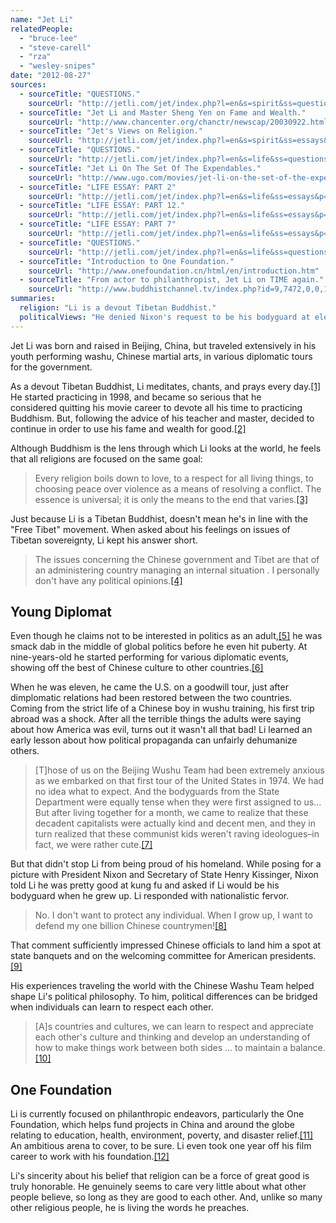 ```yaml
---
name: "Jet Li"
relatedPeople:
  - "bruce-lee"
  - "steve-carell"
  - "rza"
  - "wesley-snipes"
date: "2012-08-27"
sources:
  - sourceTitle: "QUESTIONS."
    sourceUrl: "http://jetli.com/jet/index.php?l=en&s=spirit&ss=questions&p=x&date=070715_1410"
  - sourceTitle: "Jet Li and Master Sheng Yen on Fame and Wealth."
    sourceUrl: "http://www.chancenter.org/chanctr/newscap/20030922.html"
  - sourceTitle: "Jet's Views on Religion."
    sourceUrl: "http://jetli.com/jet/index.php?l=en&s=spirit&ss=essays&p=3"
  - sourceTitle: "QUESTIONS."
    sourceUrl: "http://jetli.com/jet/index.php?l=en&s=life&ss=questions&p=x&date=010521"
  - sourceTitle: "Jet Li On The Set Of The Expendables."
    sourceUrl: "http://www.ugo.com/movies/jet-li-on-the-set-of-the-expendables"
  - sourceTitle: "LIFE ESSAY: PART 2"
    sourceUrl: "http://jetli.com/jet/index.php?l=en&s=life&ss=essays&p=2"
  - sourceTitle: "LIFE ESSAY: PART 12."
    sourceUrl: "http://jetli.com/jet/index.php?l=en&s=life&ss=essays&p=12"
  - sourceTitle: "LIFE ESSAY: PART 7"
    sourceUrl: "http://jetli.com/jet/index.php?l=en&s=life&ss=essays&p=7"
  - sourceTitle: "QUESTIONS."
    sourceUrl: "http://jetli.com/jet/index.php?l=en&s=life&ss=questions&p=x&date=020927"
  - sourceTitle: "Introduction to One Foundation."
    sourceUrl: "http://www.onefoundation.cn/html/en/introduction.htm"
  - sourceTitle: "From actor to philanthropist, Jet Li on TIME again."
    sourceUrl: "http://www.buddhistchannel.tv/index.php?id=9,7472,0,0,1,0"
summaries:
  religion: "Li is a devout Tibetan Buddhist."
  politicalViews: "He denied Nixon's request to be his bodyguard at eleven-years-old. Now he claims to be apolitical."
---
```


Jet Li was born and raised in Beijing, China, but traveled extensively in his youth performing washu, Chinese martial arts, in various diplomatic tours for the government.

As a devout Tibetan Buddhist, Li meditates, chants, and prays every day.<a class="source-citation" href="#http%3A%2F%2Fjetli.com%2Fjet%2Findex.php%3Fl%3Den%26s%3Dspirit%26ss%3Dquestions%26p%3Dx%26date%3D070715_1410" title="QUESTIONS.">[1]</a> He started practicing in 1998, and became so serious that he considered quitting his movie career to devote all his time to practicing Buddhism. But, following the advice of his teacher and master, decided to continue in order to use his fame and wealth for good.<a class="source-citation" href="#http%3A%2F%2Fwww.chancenter.org%2Fchanctr%2Fnewscap%2F20030922.html" title="Jet Li and Master Sheng Yen on Fame and Wealth.">[2]</a>

Although Buddhism is the lens through which Li looks at the world, he feels that all religions are focused on the same goal:

>Every religion boils down to love, to a respect for all living things, to choosing peace over violence as a means of resolving a conflict. The essence is universal; it is only the means to the end that varies.<a class="source-citation" href="#http%3A%2F%2Fjetli.com%2Fjet%2Findex.php%3Fl%3Den%26s%3Dspirit%26ss%3Dessays%26p%3D3" title="Jet&apos;s Views on Religion.">[3]</a>

Just because Li is a Tibetan Buddhist, doesn't mean he's in line with the "Free Tibet" movement. When asked about his feelings on issues of Tibetan sovereignty, Li kept his answer short.

>The issues concerning the Chinese government and Tibet are that of an administering country managing an internal situation . I personally don't have any political opinions.<a class="source-citation" href="#http%3A%2F%2Fjetli.com%2Fjet%2Findex.php%3Fl%3Den%26s%3Dlife%26ss%3Dquestions%26p%3Dx%26date%3D010521" title="QUESTIONS.">[4]</a>

## Young Diplomat

Even though he claims not to be interested in politics as an adult,<a class="source-citation" href="#http%3A%2F%2Fwww.ugo.com%2Fmovies%2Fjet-li-on-the-set-of-the-expendables" title="Jet Li On The Set Of The Expendables.">[5]</a> he was smack dab in the middle of global politics before he even hit puberty. At nine-years-old he started performing for various diplomatic events, showing off the best of Chinese culture to other countries.<a class="source-citation" href="#http%3A%2F%2Fjetli.com%2Fjet%2Findex.php%3Fl%3Den%26s%3Dlife%26ss%3Dessays%26p%3D2" title="LIFE ESSAY: PART 2">[6]</a>

When he was eleven, he came the U.S. on a goodwill tour, just after dimplomatic relations had been restored between the two countries. Coming from the strict life of a Chinese boy in wushu training, his first trip abroad was a shock. After all the terrible things the adults were saying about how America was evil, turns out it wasn't all that bad! Li learned an early lesson about how political propaganda can unfairly dehumanize others.

>[T]hose of us on the Beijing Wushu Team had been extremely anxious as we embarked on that first tour of the United States in 1974. We had no idea what to expect. And the bodyguards from the State Department were equally tense when they were first assigned to us… But after living together for a month, we came to realize that these decadent capitalists were actually kind and decent men, and they in turn realized that these communist kids weren't raving ideologues–in fact, we were rather cute.<a class="source-citation" href="#http%3A%2F%2Fjetli.com%2Fjet%2Findex.php%3Fl%3Den%26s%3Dlife%26ss%3Dessays%26p%3D12" title="LIFE ESSAYS: PART 12.">[7]</a>

But that didn't stop Li from being proud of his homeland. While posing for a picture with President Nixon and Secretary of State Henry Kissinger, Nixon told Li he was pretty good at kung fu and asked if Li would be his bodyguard when he grew up. Li responded with nationalistic fervor.

>No. I don't want to protect any individual. When I grow up, I want to defend my one billion Chinese countrymen!<a class="source-citation" href="#http%3A%2F%2Fjetli.com%2Fjet%2Findex.php%3Fl%3Den%26s%3Dlife%26ss%3Dessays%26p%3D7" title="LIFE ESSAY: PART 7">[8]</a>

That comment sufficiently impressed Chinese officials to land him a spot at state banquets and on the welcoming committee for American presidents.<a class="source-citation" href="#http%3A%2F%2Fjetli.com%2Fjet%2Findex.php%3Fl%3Den%26s%3Dlife%26ss%3Dessays%26p%3D12" title="LIFE ESSAY: PART 12.">[9]</a>

His experiences traveling the world with the Chinese Washu Team helped shape Li's political philosophy. To him, political differences can be bridged when individuals can learn to respect each other.

>[A]s countries and cultures, we can learn to respect and appreciate each other's culture and thinking and develop an understanding of how to make things work between both sides … to maintain a balance.<a class="source-citation" href="#http%3A%2F%2Fjetli.com%2Fjet%2Findex.php%3Fl%3Den%26s%3Dlife%26ss%3Dquestions%26p%3Dx%26date%3D020927" title="QUESTIONS.">[10]</a>

## One Foundation

Li is currently focused on philanthropic endeavors, particularly the One Foundation, which helps fund projects in China and around the globe relating to education, health, environment, poverty, and disaster relief.<a class="source-citation" href="#http%3A%2F%2Fwww.onefoundation.cn%2Fhtml%2Fen%2Fintroduction.htm" title="Introduction to One Foundation.">[11]</a> An ambitious arena to cover, to be sure. Li even took one year off his film career to work with his foundation.<a class="source-citation" href="#http%3A%2F%2Fwww.buddhistchannel.tv%2Findex.php%3Fid%3D9%2C7472%2C0%2C0%2C1%2C0" title="From actor to philanthropist, Jet Li on TIME again.">[12]</a>

Li's sincerity about his belief that religion can be a force of great good is truly honorable. He genuinely seems to care very little about what other people believe, so long as they are good to each other. And, unlike so many other religious people, he is living the words he preaches.